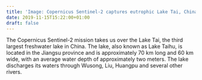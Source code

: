 ```yaml
---
title: 'Image: Copernicus Sentinel-2 captures eutrophic Lake Tai, China'
date: 2019-11-15T15:22:00+01:00
draft: false
---
```


The Copernicus Sentinel-2 mission takes us over the Lake Tai, the third largest freshwater lake in China. The lake, also known as Lake Taihu, is located in the Jiangsu province and is approximately 70 km long and 60 km wide, with an average water depth of approximately two meters. The lake discharges its waters through Wusong, Liu, Huangpu and several other rivers.